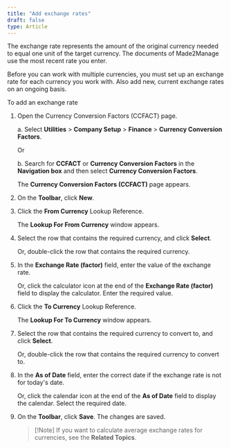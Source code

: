 ```yaml
---
title: "Add exchange rates"
draft: false
type: Article
---
```


The exchange rate represents the amount of the original currency needed to equal one unit of the target currency. The documents of Made2Manage use the most recent rate you enter.

Before you can work with multiple currencies, you must set up an exchange rate for each currency you work with. Also add new, current exchange rates on an ongoing basis.

To add an exchange rate

1. Open the Currency Conversion Factors (CCFACT) page.

    a. Select **Utilities** > **Company Setup** > **Finance** > **Currency Conversion Factors**.

    Or

    b. Search for **CCFACT** or **Currency Conversion Factors** in the **Navigation box** and then select **Currency Conversion Factors**.

    The **Currency Conversion Factors (CCFACT)** page appears.

2. On the **Toolbar**, click **New**.

3. Click the **From Currency** Lookup Reference.

    The **Lookup For From Currency** window appears.

4. Select the row that contains the required currency, and click **Select**.

    Or, double-click the row that contains the required currency.

5. In the **Exchange Rate (factor)** field, enter the value of the exchange rate.

    Or, click the calculator icon at the end of the **Exchange Rate (factor)** field to display the calculator. Enter the required value.

6. Click the **To Currency** Lookup Reference.

    The **Lookup For To Currency** window appears.

7. Select the row that contains the required currency to convert to, and click **Select**.

    Or, double-click the row that contains the required currency to convert to.

8. In the **As of Date** field, enter the correct date if the exchange rate is not for today's date.

    Or, click the calendar icon at the end of the **As of Date** field to display the calendar. Select the required date.

9. On the **Toolbar**, click **Save**. The changes are saved.

    >[!Note] If you want to calculate average exchange rates for currencies, see the **Related Topics**.